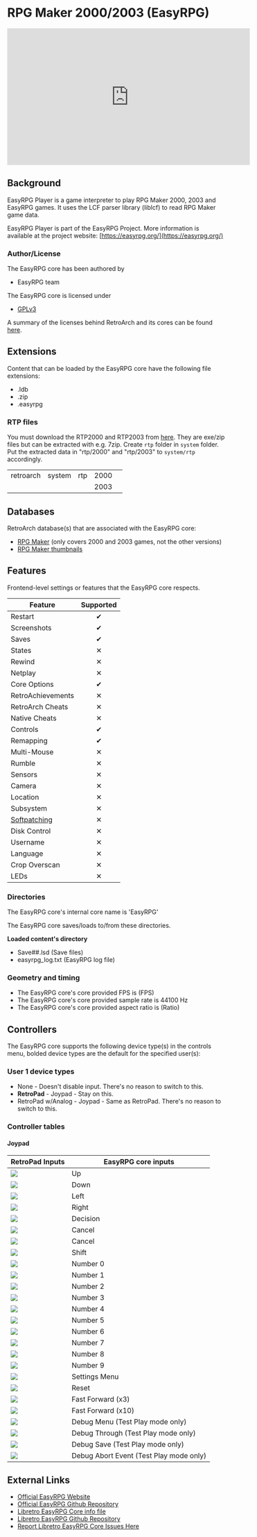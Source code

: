 # RPG Maker 2000/2003 (EasyRPG)

<iframe width="560" height="315" src="https://www.youtube-nocookie.com/embed/PujdH2H_nm0" frameborder="0" allow="accelerometer; autoplay; clipboard-write; encrypted-media; gyroscope; picture-in-picture" allowfullscreen></iframe>

## Background

EasyRPG Player is a game interpreter to play RPG Maker 2000, 2003 and EasyRPG games. It uses the LCF parser library (liblcf) to read RPG Maker game data.

EasyRPG Player is part of the EasyRPG Project. More information is available at the project website: [https://easyrpg.org/](https://easyrpg.org/)

### Author/License

The EasyRPG core has been authored by

- EasyRPG team

The EasyRPG core is licensed under

- [GPLv3](https://github.com/libretro/easyrpg-libretro/blob/master/COPYING)

A summary of the licenses behind RetroArch and its cores can be found [here](../development/licenses.md).

## Extensions

Content that can be loaded by the EasyRPG core have the following file extensions:

- .ldb
- .zip
- .easyrpg

### RTP files

You must download the RTP2000 and RTP2003 from [here](https://www.rpgmakerweb.com/run-time-package). They are exe/zip files but can be extracted with e.g. 7zip. Create `rtp` folder in `system` folder. Put the extracted data in "rtp/2000" and "rtp/2003" to `system/rtp` accordingly.

|   |   |   |   |   |
|---|---|---|---|---|
| retroarch  |  system |  rtp | 2000   |   |
|   |   |   | 2003  |   |

## Databases

RetroArch database(s) that are associated with the EasyRPG core:

- [RPG Maker](https://github.com/libretro/libretro-database/blob/master/rdb/RPG%20Maker.rdb) (only covers 2000 and 2003 games, not the other versions)
- [RPG Maker thumbnails](https://github.com/libretro-thumbnails/RPG_Maker)

## Features

Frontend-level settings or features that the EasyRPG core respects.

| Feature           | Supported |
|-------------------|:---------:|
| Restart           | ✔         |
| Screenshots       | ✔         |
| Saves             | ✔         |
| States            | ✕         |
| Rewind            | ✕         |
| Netplay           | ✕         |
| Core Options      | ✔         |
| RetroAchievements | ✕         |
| RetroArch Cheats  | ✕         |
| Native Cheats     | ✕         |
| Controls          | ✔         |
| Remapping         | ✔         |
| Multi-Mouse       | ✕         |
| Rumble            | ✕         |
| Sensors           | ✕         |
| Camera            | ✕         |
| Location          | ✕         |
| Subsystem         | ✕         |
| [Softpatching](../guides/softpatching.md) | ✕         |
| Disk Control      | ✕         |
| Username          | ✕         |
| Language          | ✕         |
| Crop Overscan     | ✕         |
| LEDs              | ✕         |

### Directories

The EasyRPG core's internal core name is 'EasyRPG'

The EasyRPG core saves/loads to/from these directories.

**Loaded content's directory**

- Save##.lsd (Save files)
- easyrpg_log.txt (EasyRPG log file)

### Geometry and timing

- The EasyRPG core's core provided FPS is (FPS)
- The EasyRPG core's core provided sample rate is 44100 Hz
- The EasyRPG core's core provided aspect ratio is (Ratio)

## Controllers

The EasyRPG core supports the following device type(s) in the controls menu, bolded device types are the default for the specified user(s):

### User 1 device types

- None - Doesn't disable input. There's no reason to switch to this.
- **RetroPad** - Joypad - Stay on this.
- RetroPad w/Analog - Joypad - Same as RetroPad. There's no reason to switch to this.

### Controller tables

#### Joypad

| RetroPad Inputs                                | EasyRPG core inputs       |
|------------------------------------------------|---------------------------|
| ![](../image/retropad/retro_dpad_up.png)       | Up                        |
| ![](../image/retropad/retro_dpad_down.png)     | Down                      |
| ![](../image/retropad/retro_dpad_left.png)     | Left                      |
| ![](../image/retropad/retro_dpad_right.png)    | Right                     |
| ![](../image/retropad/retro_a.png)             | Decision                  |
| ![](../image/retropad/retro_b.png)             | Cancel                    |
| ![](../image/retropad/retro_x.png)             | Cancel                    |
| ![](../image/retropad/retro_y.png)             | Shift                     |
| ![](../image/retropad/retro_l3.png)            | Number 0                  |
| ![](../image/retropad/retro_right_stick.png)   | Number 1                  |
| ![](../image/retropad/retro_right_stick.png)   | Number 2                  |
| ![](../image/retropad/retro_right_stick.png)   | Number 3                  |
| ![](../image/retropad/retro_right_stick.png)   | Number 4                  |
| ![](../image/retropad/retro_r3.png)            | Number 5                  |
| ![](../image/retropad/retro_right_stick.png)   | Number 6                  |
| ![](../image/retropad/retro_right_stick.png)   | Number 7                  |
| ![](../image/retropad/retro_right_stick.png)   | Number 8                  |
| ![](../image/retropad/retro_right_stick.png)   | Number 9                  |
| ![](../image/retropad/retro_start.png)         | Settings Menu             |
| ![](../image/retropad/retro_select.png)        | Reset                     |
| ![](../image/retropad/retro_r2.png)            | Fast Forward (x3)         |
| ![](../image/retropad/retro_r2.png)            | Fast Forward (x10)        |
| ![](../image/retropad/retro_l2.png)            | Debug Menu (Test Play mode only)        |
| ![](../image/retropad/retro_l2.png)            | Debug Through (Test Play mode only)     |
| ![](../image/retropad/retro_r1.png)            | Debug Save (Test Play mode only)        |
| ![](../image/retropad/retro_l1.png)            | Debug Abort Event (Test Play mode only) |



## External Links

- [Official EasyRPG Website](https://easyrpg.org/)
- [Official EasyRPG Github Repository](https://github.com/EasyRPG/Player)
- [Libretro EasyRPG Core info file](https://github.com/libretro/libretro-super/blob/master/dist/info/easyrpg_libretro.info)
- [Libretro EasyRPG Github Repository](https://github.com/libretro/easyrpg-libretro)
- [Report Libretro EasyRPG Core Issues Here](https://github.com/libretro/easyrpg-libretro/issues)
